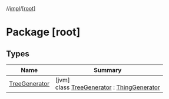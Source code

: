 //[impl](../../index.md)/[[root]](index.md)

# Package [root]

## Types

| Name | Summary |
|---|---|
| [TreeGenerator](-tree-generator/index.md) | [jvm]<br>class [TreeGenerator](-tree-generator/index.md) : [ThingGenerator](../../../api/api/[root]/-thing-generator/index.md) |
